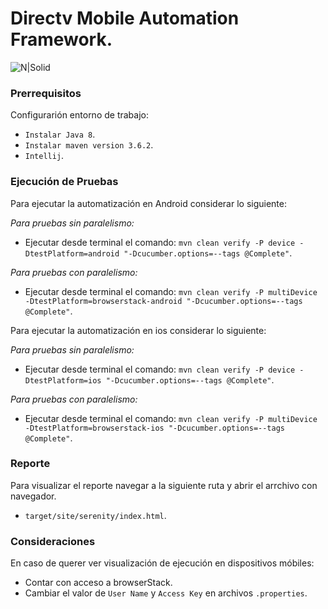 # Directv Mobile Automation Framework.
![N|Solid](https://encrypted-tbn0.gstatic.com/images?q=tbn:ANd9GcT-Ckfyk55DtL1a9EApX84jIzIduzXb2qYbtAlVUtUDWhvnbyYX)

### Prerrequisitos
Configurarión entorno de trabajo:
* `Instalar Java 8`.
* `Instalar maven version 3.6.2`.
* `Intellij`.


### Ejecución de Pruebas
Para ejecutar la automatización en Android considerar lo siguiente:

*Para pruebas sin paralelismo:*
* Ejecutar desde terminal el comando: `mvn clean verify -P device -DtestPlatform=android "-Dcucumber.options=--tags @Complete"`.

*Para pruebas con paralelismo:*
* Ejecutar desde terminal el comando: `mvn clean verify -P multiDevice -DtestPlatform=browserstack-android "-Dcucumber.options=--tags @Complete"`.

Para ejecutar la automatización en ios considerar lo siguiente:

*Para pruebas sin paralelismo:*
* Ejecutar desde terminal el comando: `mvn clean verify -P device -DtestPlatform=ios "-Dcucumber.options=--tags @Complete"`.

*Para pruebas con paralelismo:*
* Ejecutar desde terminal el comando: `mvn clean verify -P multiDevice -DtestPlatform=browserstack-ios "-Dcucumber.options=--tags @Complete"`.


### Reporte
Para visualizar el reporte navegar a la siguiente ruta y abrir el arrchivo con navegador.
* `target/site/serenity/index.html`.

### Consideraciones
En caso de querer ver visualización de ejecución en dispositivos móbiles:
* Contar con acceso a browserStack.
* Cambiar el valor de `User Name` y `Access Key` en archivos `.properties`.

